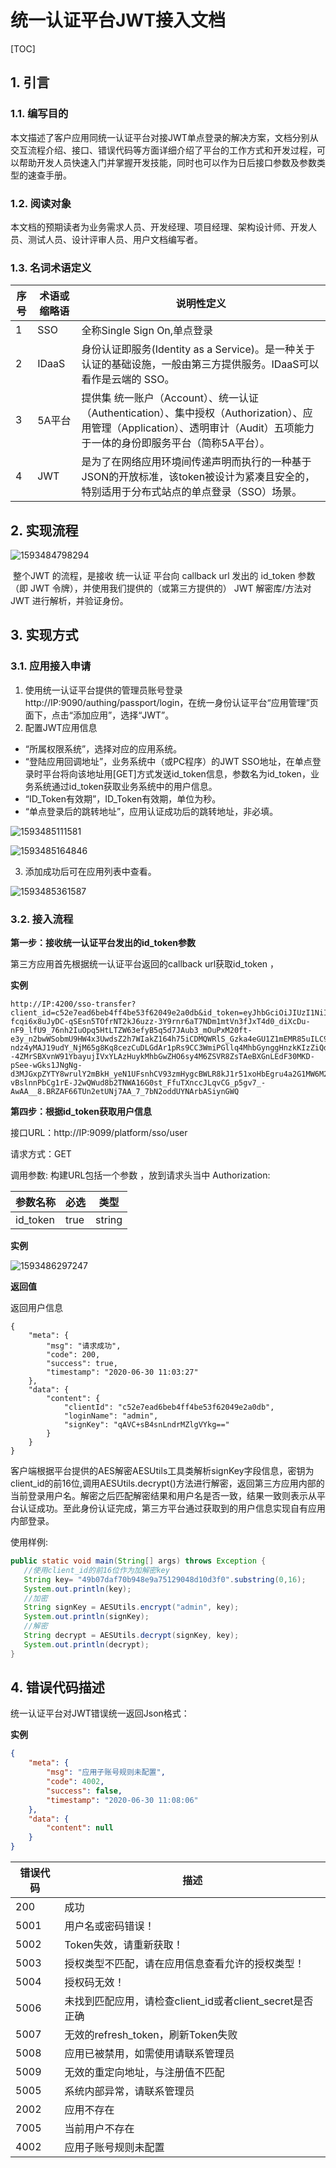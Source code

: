 

# 统一认证平台JWT接入文档

[TOC]

## 1. 引言

### 1.1. 编写目的

​		本文描述了客户应用同统一认证平台对接JWT单点登录的解决方案，文档分别从交互流程介绍、接口、错误代码等方面详细介绍了平台的工作方式和开发过程，可以帮助开发人员快速入门并掌握开发技能，同时也可以作为日后接口参数及参数类型的速查手册。

### 1.2. 阅读对象

本文档的预期读者为业务需求人员、开发经理、项目经理、架构设计师、开发人员、测试人员、设计评审人员、用户文档编写者。

### 1.3. 名词术语定义

| 序号 | 术语或缩略语       | 说明性定义                                                   |
| ---- | ------------------ | ------------------------------------------------------------ |
| 1    | SSO                | 全称Single Sign On,单点登录                                  |
| 2    | IDaaS              | 身份认证即服务(Identity as a Service)。是一种关于认证的基础设施，一般由第三方提供服务。IDaaS可以看作是云端的 SSO。 |
| 3    | 5A平台             | 提供集 统一账户（Account）、统一认证（Authentication）、集中授权（Authorization）、应用管理（Application）、透明审计（Audit）五项能力于一体的身份即服务平台（简称5A平台）。 |
| 4    | JWT                | 是为了在网络应用环境间传递声明而执行的一种基于JSON的开放标准，该token被设计为紧凑且安全的，特别适用于分布式站点的单点登录（SSO）场景。 |

## 2. 实现流程

![1593484798294](JWT单点登录接入流程/1593484798294.png)

​		整个JWT 的流程，是接收 统一认证 平台向 callback url 发出的 id_token 参数（即 JWT 令牌），并使用我们提供的（或第三方提供的） JWT 解密库/方法对 JWT 进行解析，并验证身份。  

## 3. 实现方式

### 3.1. 应用接入申请

1. 使用统一认证平台提供的管理员账号登录http://IP:9090/authing/passport/login，在统一身份认证平台“应用管理”页面下，点击“添加应用”，选择“JWT”。
2. 配置JWT应用信息

- “所属权限系统”，选择对应的应用系统。
- “登陆应用回调地址”，业务系统中（或PC程序）的JWT SSO地址，在单点登录时平台将向该地址用[GET]方式发送id_token信息，参数名为id_token，业务系统通过id_token获取业务系统中的用户信息。
- “ID_Token有效期”，ID_Token有效期，单位为秒。
- “单点登录后的跳转地址”，应用认证成功后的跳转地址，非必填。

![1593485111581](JWT单点登录接入流程/1593485111581.png)

![1593485164846](JWT单点登录接入流程/1593485164846.png)

3. 添加成功后可在应用列表中查看。

![1593485361587](JWT单点登录接入流程/1593485361587.png)

### 3.2. 接入流程

**第一步：接收统一认证平台发出的id_token参数**

第三方应用首先根据统一认证平台返回的callback url获取id_token ，

**实例** 

```
http://IP:4200/sso-transfer?client_id=c52e7ead6beb4ff4be53f62049e2a0db&id_token=eyJhbGciOiJIUzI1NiIsInppcCI6IkRFRiJ9.eNp0lstuGzEMRf9F6NILSSQlMb8SdDETy4iB5gHbAVoE-fcqi6x8uJyDC-qSEsn5TOfrNT2kJ6uzz-3Y9rnr6aT7NDm1mtVn3fJxT4d0_diXcDu-nF9_lfU9_76nh2IuOpq5HtLTZW63efyB5q5d7JAub3_mOuPxM20ft-e3y_n2bwWSobmU9HW4x3UwdsZ2h7WIakZ164h75iCDMQWRlS_Gzka4eGU1Z1mEMR85uILC9RaOLeg7K_tW9m18DVEFObbwpTnGLlkYK2O-ndz4yMAJ19udY_NjM65g8Kq8cezCuDLGdAr1pRs9CC3WmiPGllq4MhbGynggHnzkKIzZiQdqTr4HuHOQADfGXFjnLD1IhwvrXFjnnnceHEG7RkfipXXshoWpJtJyEEQYQ--4ZMrSBXvnW91YbayujIVxYLAzHuykMhbGwZHO6sy4M6ZSVR8ZsTAeBXGnLEdF30MKD-pSee-wGks1JNgNg-d3MJGxpZYTY8wrulY2mBkH_yeN1UFsnhCV93zmHygcBWLR8kJ1r51xoHbEgru4a2G1MW6M2aCwQWGDSga141-vBslnnPbCg1rE-J2wQWud8b2TNWA16G0st_FfuTXnccJLqvCG_p5gv7_-AwAA__8.BRZAF66TUn2etUNj7AA_7_7bN2oddUYNArbASiynGWQ
```



**第四步：根据id_token获取用户信息**

接口URL：http://IP:9099/platform/sso/user

请求方式：GET

调用参数: 构建URL包括一个参数 ，放到请求头当中 Authorization: 

| 参数名称 | 必选 | 类型   |
| -------- | ---- | ------ |
| id_token | true | string |

**实例** 

![1593486297247](JWT单点登录接入流程/1593486297247.png)                             

**返回值**

返回用户信息

```
{
    "meta": {
        "msg": "请求成功",
        "code": 200,
        "success": true,
        "timestamp": "2020-06-30 11:03:27"
    },
    "data": {
        "content": {
            "clientId": "c52e7ead6beb4ff4be53f62049e2a0db",
            "loginName": "admin",
            "signKey": "qAVC+sB4snLndrMZlgVYkg=="
        }
    }
}
```

客户端根据平台提供的AES解密AESUtils工具类解析signKey字段信息，密钥为client_id的前16位,调用AESUtils.decrypt()方法进行解密，返回第三方应用内部的当前登录用户名。解密之后匹配解密结果和用户名是否一致，结果一致则表示从平台认证成功。至此身份认证完成，第三方平台通过获取到的用户信息实现自有应用内部登录。

使用样例:

```java
public static void main(String[] args) throws Exception {
   //使用client_id的前16位作为加解密key
   String key= "49b07daf70b948e9a75129048d10d3f0".substring(0,16);
   System.out.println(key);
   //加密
   String signKey = AESUtils.encrypt("admin", key);
   System.out.println(signKey);
   //解密
   String decrypt = AESUtils.decrypt(signKey, key);
   System.out.println(decrypt);
}
```



## 4. 错误代码描述

统一认证平台对JWT错误统一返回Json格式：

**实例** 

```json
{
    "meta": {
        "msg": "应用子账号规则未配置",
        "code": 4002,
        "success": false,
        "timestamp": "2020-06-30 11:08:06"
    },
    "data": {
        "content": null
    }
}
```

| **错误代码** | **描述**                                                 |
| ------------ | -------------------------------------------------------- |
| 200          | 成功                                                     |
| 5001         | 用户名或密码错误！                                       |
| 5002         | Token失效，请重新获取！                                  |
| 5003         | 授权类型不匹配，请在应用信息查看允许的授权类型！         |
| 5004         | 授权码无效！                                             |
| 5006         | 未找到匹配应用，请检查client_id或者client_secret是否正确 |
| 5007         | 无效的refresh_token，刷新Token失败                       |
| 5008         | 应用已被禁用，如需使用请联系管理员                       |
| 5009         | 无效的重定向地址，与注册值不匹配                         |
| 5005         | 系统内部异常，请联系管理员                               |
| 2002         | 应用不存在                                               |
| 7005         | 当前用户不存在                                           |
| 4002         | 应用子账号规则未配置                                     |

 